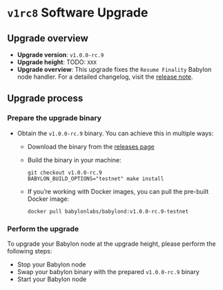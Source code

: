 # `v1rc8` Software Upgrade

## Upgrade overview

- **Upgrade version**: `v1.0.0-rc.9`
- **Upgrade height**: TODO: `XXX`
- **Upgrade overview**: This upgrade fixes the `Resume Finality` Babylon node
  handler. For a detailed changelog, visit the [release note](https://github.com/babylonlabs-io/babylon/releases/tag/v1.0.0-rc.9).

## Upgrade process

### Prepare the upgrade binary

- Obtain the `v1.0.0-rc.9` binary. You can achieve this in multiple ways:
  - Download the binary from the [releases page](https://github.com/babylonlabs-io/babylon/releases/tag/v1.0.0-rc.9)
  - Build the binary in your machine:

    ```shell
    git checkout v1.0.0-rc.9
    BABYLON_BUILD_OPTIONS="testnet" make install
    ```

  - If you’re working with Docker images, you can pull the pre-built Docker image:

    ```shell
    docker pull babylonlabs/babylond:v1.0.0-rc.9-testnet
    ```

### Perform the upgrade

To upgrade your Babylon node at the upgrade height, please perform the following steps:

- Stop your Babylon node
- Swap your babylon binary with the prepared `v1.0.0-rc.9` binary
- Start your Babylon node
